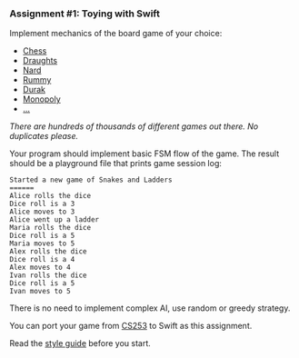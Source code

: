 ### Assignment #1: Toying with Swift
Implement mechanics of the board game of your choice:
* [Chess](https://en.wikipedia.org/wiki/Chess)
* [Draughts](https://en.wikipedia.org/wiki/Draughts)
* [Nard](https://en.wikipedia.org/wiki/Nard_(game))
* [Rummy](https://en.wikipedia.org/wiki/Rummy)
* [Durak](https://en.wikipedia.org/wiki/Durak)
* [Monopoly](https://en.wikipedia.org/wiki/Monopoly_(game))
* [...](https://en.wikipedia.org/wiki/List_of_board_games)

_There are hundreds of thousands of different games out there. No duplicates please._

Your program should implement basic FSM flow of the game. The result should be a playground file that prints game session log:
```
Started a new game of Snakes and Ladders
======
Alice rolls the dice
Dice roll is a 3
Alice moves to 3
Alice went up a ladder
Maria rolls the dice
Dice roll is a 5
Maria moves to 5
Alex rolls the dice
Dice roll is a 4
Alex moves to 4
Ivan rolls the dice
Dice roll is a 5
Ivan moves to 5
```
There is no need to implement complex AI, use random or greedy strategy.

You can port your game from [CS253](http://edu.mmcs.sfedu.ru/course/view.php?id=57) to Swift as this assignment.

Read the [style guide](https://github.com/raywenderlich/swift-style-guide) before you start.
